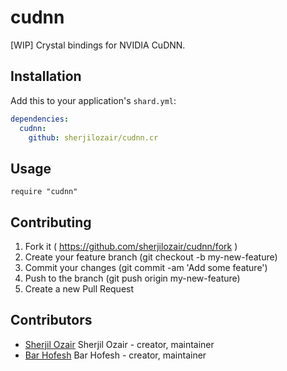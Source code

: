# cudnn

[WIP] Crystal bindings for NVIDIA CuDNN.

## Installation

Add this to your application's `shard.yml`:

```yaml
dependencies:
  cudnn:
    github: sherjilozair/cudnn.cr
```

## Usage

```crystal
require "cudnn"
```

## Contributing

1. Fork it ( https://github.com/sherjilozair/cudnn/fork )
2. Create your feature branch (git checkout -b my-new-feature)
3. Commit your changes (git commit -am 'Add some feature')
4. Push to the branch (git push origin my-new-feature)
5. Create a new Pull Request

## Contributors

- [Sherjil Ozair](https://github.com/sherjilozair) Sherjil Ozair - creator, maintainer
- [Bar Hofesh](https://github.com/bararchy) Bar Hofesh - creator, maintainer
